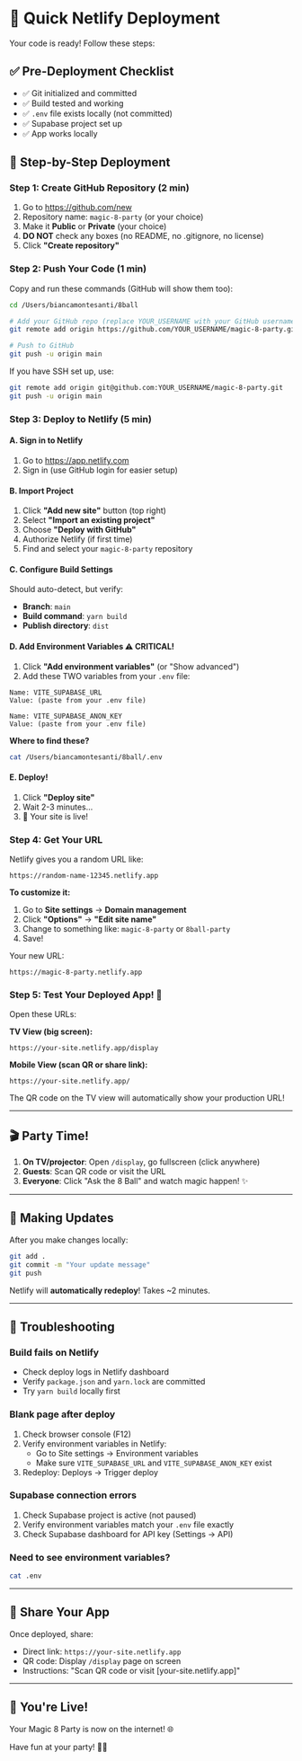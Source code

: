 # 🚀 Quick Netlify Deployment

Your code is ready! Follow these steps:

## ✅ Pre-Deployment Checklist

- ✅ Git initialized and committed
- ✅ Build tested and working
- ✅ `.env` file exists locally (not committed)
- ✅ Supabase project set up
- ✅ App works locally

## 📝 Step-by-Step Deployment

### Step 1: Create GitHub Repository (2 min)

1. Go to https://github.com/new
2. Repository name: `magic-8-party` (or your choice)
3. Make it **Public** or **Private** (your choice)
4. **DO NOT** check any boxes (no README, no .gitignore, no license)
5. Click **"Create repository"**

### Step 2: Push Your Code (1 min)

Copy and run these commands (GitHub will show them too):

```bash
cd /Users/biancamontesanti/8ball

# Add your GitHub repo (replace YOUR_USERNAME with your GitHub username)
git remote add origin https://github.com/YOUR_USERNAME/magic-8-party.git

# Push to GitHub
git push -u origin main
```

If you have SSH set up, use:
```bash
git remote add origin git@github.com:YOUR_USERNAME/magic-8-party.git
git push -u origin main
```

### Step 3: Deploy to Netlify (5 min)

#### A. Sign in to Netlify
1. Go to https://app.netlify.com
2. Sign in (use GitHub login for easier setup)

#### B. Import Project
1. Click **"Add new site"** button (top right)
2. Select **"Import an existing project"**
3. Choose **"Deploy with GitHub"**
4. Authorize Netlify (if first time)
5. Find and select your `magic-8-party` repository

#### C. Configure Build Settings
Should auto-detect, but verify:
- **Branch**: `main`
- **Build command**: `yarn build`
- **Publish directory**: `dist`

#### D. Add Environment Variables ⚠️ CRITICAL!
1. Click **"Add environment variables"** (or "Show advanced")
2. Add these TWO variables from your `.env` file:

```
Name: VITE_SUPABASE_URL
Value: (paste from your .env file)

Name: VITE_SUPABASE_ANON_KEY  
Value: (paste from your .env file)
```

**Where to find these?**
```bash
cat /Users/biancamontesanti/8ball/.env
```

#### E. Deploy!
1. Click **"Deploy site"**
2. Wait 2-3 minutes...
3. 🎉 Your site is live!

### Step 4: Get Your URL

Netlify gives you a random URL like:
```
https://random-name-12345.netlify.app
```

**To customize it:**
1. Go to **Site settings** → **Domain management**  
2. Click **"Options"** → **"Edit site name"**
3. Change to something like: `magic-8-party` or `8ball-party`
4. Save!

Your new URL:
```
https://magic-8-party.netlify.app
```

### Step 5: Test Your Deployed App! 🎉

Open these URLs:

**TV View (big screen):**
```
https://your-site.netlify.app/display
```

**Mobile View (scan QR or share link):**
```
https://your-site.netlify.app/
```

The QR code on the TV view will automatically show your production URL!

---

## 🎬 Party Time!

1. **On TV/projector**: Open `/display`, go fullscreen (click anywhere)
2. **Guests**: Scan QR code or visit the URL
3. **Everyone**: Click "Ask the 8 Ball" and watch magic happen! ✨

---

## 🔄 Making Updates

After you make changes locally:

```bash
git add .
git commit -m "Your update message"
git push
```

Netlify will **automatically redeploy**! Takes ~2 minutes.

---

## 🐛 Troubleshooting

### Build fails on Netlify
- Check deploy logs in Netlify dashboard
- Verify `package.json` and `yarn.lock` are committed
- Try `yarn build` locally first

### Blank page after deploy
1. Check browser console (F12)
2. Verify environment variables in Netlify:
   - Go to Site settings → Environment variables
   - Make sure `VITE_SUPABASE_URL` and `VITE_SUPABASE_ANON_KEY` exist
3. Redeploy: Deploys → Trigger deploy

### Supabase connection errors
1. Check Supabase project is active (not paused)
2. Verify environment variables match your `.env` file exactly
3. Check Supabase dashboard for API key (Settings → API)

### Need to see environment variables?
```bash
cat .env
```

---

## 📱 Share Your App

Once deployed, share:
- Direct link: `https://your-site.netlify.app`
- QR code: Display `/display` page on screen
- Instructions: "Scan QR code or visit [your-site.netlify.app]"

---

## 🎊 You're Live!

Your Magic 8 Party is now on the internet! 🌐

Have fun at your party! 🎱✨
